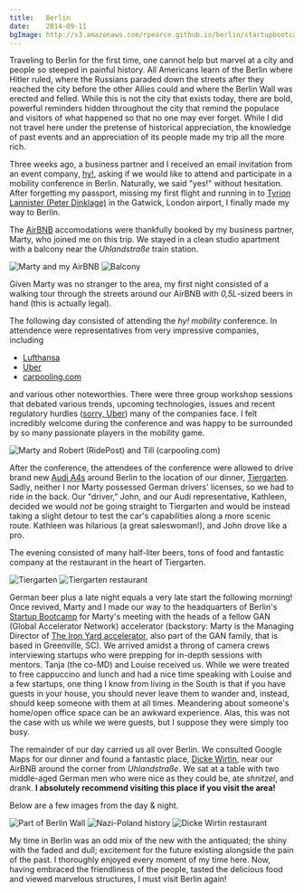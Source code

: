 ```yaml
---
title:   Berlin
date:    2014-09-11
bgImage: http://s3.amazonaws.com/rpearce.github.io/berlin/startupbootcamp-berlin.jpg
---
```


Traveling to Berlin for the first time, one cannot help but marvel at a city and people so steeped in painful history. All Americans learn of the Berlin where Hitler ruled, where the Russians paraded down the streets after they reached the city before the other Allies could and where the Berlin Wall was erected and felled. While this is not the city that exists today, there are bold, powerful reminders hidden throughout the city that remind the populace and visitors of what happened so that no one may ever forget. While I did not travel here under the pretense of historical appreciation, the knowledge of past events and an appreciation of its people made my trip all the more rich.

Three weeks ago, a business partner and I received an email invitation from an event company, [hy!](http://hy.co "Hy!"), asking if we would like to attend and participate in a mobility conference in Berlin. Naturally, we said "yes!" without hesitation. After forgetting my passport, missing my first flight and running in to [Tyrion Lannister (Peter Dinklage)](http://www.wikiwand.com/en/Tyrion_Lannister "Tyrion Lannister") in the Gatwick, London airport, I finally made my way to Berlin.

The [AirBNB](https://www.airbnb.com "AirBNB") accomodations were thankfully booked by my business partner, Marty, who joined me on this trip. We stayed in a clean studio apartment with a balcony near the _Uhlandstraße_ train station.

<img data-lazy-image="https://s3.amazonaws.com/rpearce.github.io/berlin/uhlandstrasse-apt.jpg" alt="Marty and my AirBNB" title="Marty and my AirBNB" />

<img data-lazy-image="https://s3.amazonaws.com/rpearce.github.io/berlin/uhlandstrasse-balcony.jpg" alt="Balcony" title="Balcony" />

Given Marty was no stranger to the area, my first night consisted of a walking tour through the streets around our AirBNB with _0,5L_-sized beers in hand (this is actually legal).

The following day consisted of attending the _hy! mobility_ conference. In attendence were representatives from very impressive companies, including

*   [Lufthansa](http://www.lufthansa.com "Lufthansa")
*   [Uber](https://www.uber.com "Uber")
*   [carpooling.com](http://www.carpooling.com "carpooling.com")

and various other noteworthies. There were three group workshop sessions that debated various trends, upcoming technologies, issues and recent regulatory hurdles ([sorry, Uber](http://www.ft.com/cms/s/0/c64c4b42-3279-11e4-a5a2-00144feabdc0.html "Uber banned in Germany")) many of the companies face. I felt incredibly welcome during the conference and was happy to be surrounded by so many passionate players in the mobility game.

<img data-lazy-image="https://s3.amazonaws.com/rpearce.github.io/berlin/marty-till-robert.jpg" alt="Marty and Robert (RidePost) and Till (carpooling.com)" title="Marty and Robert (RidePost) and Till (carpooling.com)" />

After the conference, the attendees of the conference were allowed to drive brand new [Audi A4s](http://www.audiusa.com/models/audi-a4 "Audi A4") around Berlin to the location of our dinner, [Tiergarten](http://www.berlin.de/orte/sehenswuerdigkeiten/tiergarten/index.en.php "Tiergarten"). Sadly, neither I nor Marty possessed German drivers' licenses, so we had to ride in the back. Our &quot;driver,&quot; John, and our Audi representative, Kathleen, decided we would _not_ be going straight to Tiergarten and would be instead taking a slight detour to test the car's capabilities along a more scenic route. Kathleen was hilarious (a great saleswoman!), and John drove like a pro.


The evening consisted of many half-liter beers, tons of food and fantastic company at the restaurant in the heart of Tiergarten.


<img data-lazy-image="https://s3.amazonaws.com/rpearce.github.io/berlin/tiergarten-water.jpg" alt="Tiergarten" title="Tiergarten" />

<img data-lazy-image="https://s3.amazonaws.com/rpearce.github.io/berlin/tiergarten-tables.jpg" alt="Tiergarten restaurant" title="Tiergarten restaurant" />

German beer plus a late night equals a very late start the following morning! Once revived, Marty and I made our way to the headquarters of Berlin's [Startup Bootcamp](http://www.startupbootcamp.org/accelerator/berlin.html "Startup Bootcamp") for Marty's meeting with the heads of a fellow <a title="GAN (Global Accelerator Network)">GAN (Global Accelerator Network)</a> accelerator (backstory: Marty is the Managing Director of [The Iron Yard accelerator](http://theironyard.com/accelerator "The Iron Yard accelerator"), also part of the GAN family, that is based in Greenville, SC). We arrived amidst a throng of camera crews interviewing startups who were prepping for in-depth sessions with mentors. Tanja (the co-MD) and Louise received us. While we were treated to free cappuccino and lunch and had a nice time speaking with Louise and a few startups, one thing I know from living in the South is that if you have guests in your house, you should never leave them to wander and, instead, should keep someone with them at all times. Meandering about someone's home/open office space can be an awkward experience. Alas, this was not the case with us while we were guests, but I suppose they were simply too busy.

The remainder of our day carried us all over Berlin. We consulted Google Maps for our dinner and found a fantastic place, [Dicke Wirtin](http://www.dicke-wirtin.de "Dicke Wirtin"), near our AirBNB around the corner from _Uhlandstraße_. We sat at a table with two middle-aged German men who were nice as they could be, ate _shnitzel_, and drank. **I absolutely recommend visiting this place if you visit the area!**

Below are a few images from the day &amp; night.

<img data-lazy-image="https://s3.amazonaws.com/rpearce.github.io/berlin/berlin-the-wall.jpg" alt="Part of Berlin Wall" title="Part of Berlin Wall" />

<img data-lazy-image="https://s3.amazonaws.com/rpearce.github.io/berlin/nazi-poland-history.jpg" alt="Nazi-Poland history" title="Nadi-Poland history" />

<img data-lazy-image="https://s3.amazonaws.com/rpearce.github.io/berlin/dicke-wirtin.jpg" alt="Dicke Wirtin restaurant" title="Dicke Wirtin restaurant" />

My time in Berlin was an odd mix of the new with the antiquated; the shiny with the faded and dull; excitement for the future existing alongside the pain of the past. I thoroughly enjoyed every moment of my time here. Now, having embraced the friendliness of the people, tasted the delicious food and viewed marvelous structures, I must visit Berlin again!
